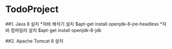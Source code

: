 # TodoProject

##1. Java 8 설치
*자바 해석기 설치
$apt-get install openjdk-8-jre-headless
*자바 컴파일러 설치
$apt-get install openjdk-8-jdk

##2. Apache Tomcat 8 설치
